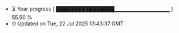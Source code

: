 - ⏳ Year progress { ████████████████▁▁▁▁▁▁▁▁▁▁▁▁▁▁ } 55.50 %
- ⏰ Updated on Tue, 22 Jul 2025 13:43:37 GMT

